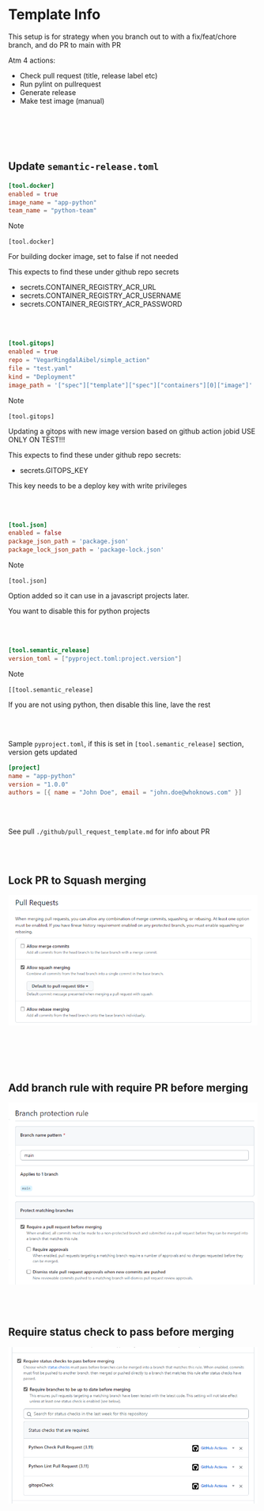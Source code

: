 # Template Info

This setup is for strategy when you branch out to with a fix/feat/chore branch, and do PR to main with PR

Atm 4 actions:
- Check pull request (title, release label etc)
- Run pylint on pullrequest
- Generate release
- Make test image (manual)

<br/><br/><br/><br/>

## Update `semantic-release.toml`

```toml
[tool.docker]
enabled = true
image_name = "app-python"
team_name = "python-team"
```
> [!NOTE]
> `[tool.docker]`
> 
> For building docker image, set to false if not needed
>
> This expects to find these under github repo secrets
> * secrets.CONTAINER_REGISTRY_ACR_URL 
> * secrets.CONTAINER_REGISTRY_ACR_USERNAME
> * secrets.CONTAINER_REGISTRY_ACR_PASSWORD

<br/><br/>

```toml
[tool.gitops]
enabled = true
repo = "VegarRingdalAibel/simple_action"
file = "test.yaml"
kind = "Deployment"
image_path = '["spec"]["template"]["spec"]["containers"][0]["image"]'
```

> [!NOTE]
> `[tool.gitops]`
> 
> Updating a gitops with new image version based on github action jobid
> USE ONLY ON TEST!!!
>
> This expects to find these under github repo secrets:
> * secrets.GITOPS_KEY
> 
> This key needs to be a deploy key with write privileges

<br/><br/>

```toml
[tool.json]
enabled = false
package_json_path = 'package.json'
package_lock_json_path = 'package-lock.json'
```

> [!NOTE]
> `[tool.json]`
> 
> Option added so it can use in a javascript projects later.
> 
> You want to disable this for python projects

<br/><br/>

```toml
[tool.semantic_release]
version_toml = ["pyproject.toml:project.version"]
```

> [!NOTE]
> `[[tool.semantic_release]`
> 
> If you are not using python, then disable this line, lave the rest


<br/><br/>

Sample `pyproject.toml`, if this is set in `[tool.semantic_release]` section, version gets updated
```toml
[project]
name = "app-python"
version = "1.0.0"
authors = [{ name = "John Doe", email = "john.doe@whoknows.com" }]
```

<br/><br/>

See pull `./github/pull_request_template.md` for info about PR

<br /><br />

## Lock PR to Squash merging

![Pull_request_merge](images\PR.png)

<br /><br /><br /><br />

## Add branch rule with require PR before merging

![Branch_Protection](images\BP_Rule.png)
<br /><br /><br /><br />

## Require status check to pass before merging


![Status_Check](images\status_check.png)
<br /><br /><br /><br />


